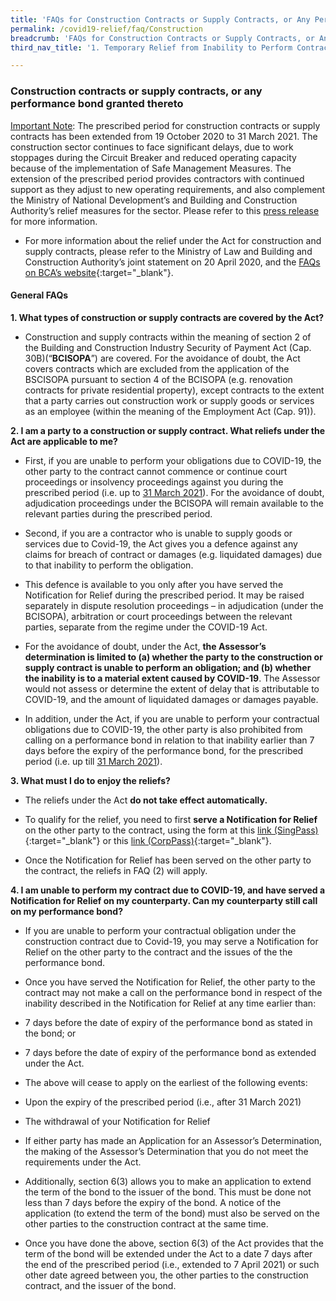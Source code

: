 ```yaml
---
title: 'FAQs for Construction Contracts or Supply Contracts, or Any Performance Bond Granted Thereto'
permalink: /covid19-relief/faq/Construction
breadcrumb: 'FAQs for Construction Contracts or Supply Contracts, or Any Performance Bond Granted Thereto'
third_nav_title: '1. Temporary Relief from Inability to Perform Contractual Obligations'

---
```


### Construction contracts or supply contracts, or any performance bond granted thereto ###
<a name="31Marnote"><u>Important Note</u></a>: The prescribed period for construction contracts or supply contracts has been extended from 19 October 2020 to 31 March 2021. The construction sector continues to face significant delays, due to work stoppages during the Circuit Breaker and reduced operating capacity because of the implementation of Safe Management Measures. The extension of the prescribed period provides contractors with continued support as they adjust to new operating requirements, and also complement the Ministry of National Development’s and Building and Construction Authority’s relief measures for the sector. Please refer to this [press release](../../news/press-releases/extension-of-relief-periods-under-the-covid-19-temporary-measures-act-for-specified-categories-of-contracts) for more information.   


*	For more information about the relief under the Act for construction and supply contracts, please refer to the Ministry of Law and Building and Construction Authority’s joint statement on 20 April 2020, and the [FAQs on BCA’s website](https://www1.bca.gov.sg/docs/default-source/docs-corp-news-and-publications/faqs---covid19/faqs-commencement-covid19-temporary-measures-act-for-built-environment.pdf){:target="_blank"}.

#### General FAQs ####
**1. What types of construction or supply contracts are covered by the Act?**

* Construction and supply contracts within the meaning of section 2 of the Building and Construction Industry Security of Payment Act (Cap. 30B)(“**BCISOPA**”) are covered.  For the avoidance of doubt, the Act covers contracts which are excluded from the application of the BSCISOPA pursuant to section 4 of the BCISOPA (e.g. renovation contracts for private residential property), except contracts to the extent that a party carries out construction work or supply goods or services as an employee (within the meaning of the Employment Act (Cap. 91)).


**2. I am a party to a construction or supply contract. What reliefs under the Act are applicable to me?**

* First, if you are unable to perform your obligations due to COVID-19, the other party to the contract cannot commence or continue court proceedings or insolvency proceedings against you during the prescribed period (i.e. up to <a href="#31Marnote">31 March 2021</a>). For the avoidance of doubt, adjudication proceedings under the BCISOPA will remain available to the relevant parties during the prescribed period.

* Second, if you are a contractor who is unable to supply goods or services due to Covid-19, the Act gives you a defence against any claims for breach of contract or damages (e.g. liquidated damages) due to that inability to perform the obligation.

*	This defence is available to you only after you have served the Notification for Relief during the prescribed period. It may be raised separately in dispute resolution proceedings – in adjudication (under the BCISOPA), arbitration or court proceedings between the relevant parties, separate from the regime under the COVID-19 Act. 
  * For the avoidance of doubt, under the Act, **the Assessor’s determination is limited to (a) whether the party to the construction or supply contract is unable to perform an obligation; and (b) whether the inability is to a material extent caused by COVID-19**. The Assessor would not assess or determine the extent of delay that is attributable to COVID-19, and the amount of liquidated damages or damages payable. 
  
*	In addition, under the Act, if you are unable to perform your contractual obligations due to COVID-19, the other party is also prohibited from calling on a performance bond in relation to that inability earlier than 7 days before the expiry of the performance bond, for the prescribed period (i.e. up till <a href="#31Marnote">31 March 2021</a>). 

**3. What must I do to enjoy the reliefs?**

* The reliefs under the Act **do not take effect automatically.**

* To qualify for the relief, you need to first **serve a Notification for Relief** on the other party to the contract, using the form at this [link (SingPass)](https://go.gov.sg/notification-for-relief-singpass){:target="_blank"} or this [link (CorpPass)](https://go.gov.sg/notification-for-relief-corppass){:target="_blank"}. 

* Once the Notification for Relief has been served on the other party to the contract, the reliefs in FAQ (2) will apply.

**4.  I am unable to perform my contract due to COVID-19, and have served a Notification for Relief on my counterparty.  Can my counterparty still call on my performance bond?**

* If you are unable to perform your contractual obligation under the construction contract due to Covid-19, you may serve a Notification for Relief on the other party to the contract and the issues of the the performance bond.

* Once you have served the Notification for Relief, the other party to the contract may not make a call on the performance bond in respect of the inability described in the Notification for Relief at any time earlier than: 

 * 7 days before the date of expiry of the performance bond as stated in the bond; or 

 * 7 days before the date of expiry of the performance bond as extended under the Act. 

*	The above will cease to apply on the earliest of the following events: 

 * Upon the expiry of the prescribed period (i.e., after 31 March 2021)   
 * The withdrawal of your Notification for Relief
 * If either party has made an Application for an Assessor’s Determination, the making of the Assessor’s Determination that you do not meet the requirements under the Act.

*	Additionally, section 6(3) allows you to make an application to extend the term of the bond to the issuer of the bond. This must be done not less than 7 days before the expiry of the bond. A notice of the application (to extend the term of the bond) must also be served on the other parties to the construction contract at the same time.  

* Once you have done the above, section 6(3) of the Act provides that the term of the bond will be extended under the Act to a date 7 days after the end of the prescribed period (i.e., extended to 7 April 2021) or such other date agreed between you, the other parties to the construction contract, and the issuer of the bond.
